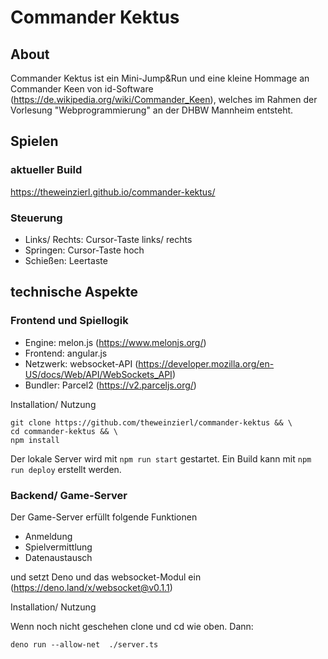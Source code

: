 # Commander Kektus

## About
Commander Kektus ist ein Mini-Jump&Run und eine kleine Hommage an Commander Keen von id-Software (https://de.wikipedia.org/wiki/Commander_Keen), welches im Rahmen der Vorlesung "Webprogrammierung" an der DHBW Mannheim entsteht.

## Spielen
### aktueller Build
https://theweinzierl.github.io/commander-kektus/

### Steuerung
- Links/ Rechts: Cursor-Taste links/ rechts
- Springen: Cursor-Taste hoch
- Schießen: Leertaste

## technische Aspekte

### Frontend und Spiellogik

- Engine: melon.js (https://www.melonjs.org/)
- Frontend: angular.js
- Netzwerk: websocket-API (https://developer.mozilla.org/en-US/docs/Web/API/WebSockets_API)
- Bundler: Parcel2 (https://v2.parceljs.org/)

Installation/ Nutzung
```shell
git clone https://github.com/theweinzierl/commander-kektus && \
cd commander-kektus && \
npm install
```

Der lokale Server wird mit `npm run start` gestartet.
Ein Build kann mit `npm run deploy` erstellt werden.

### Backend/ Game-Server

Der Game-Server erfüllt folgende Funktionen
- Anmeldung
- Spielvermittlung
- Datenaustausch

und setzt Deno und das websocket-Modul ein (https://deno.land/x/websocket@v0.1.1)

Installation/ Nutzung

Wenn noch nicht geschehen clone und cd wie oben. Dann:
```shell
deno run --allow-net  ./server.ts
```

